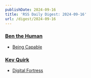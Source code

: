 ```yaml
---
publishDate: 2024-09-16
title: 'RSS Daily Digest: 2024-09-16'
url: /digest/2024-09-16
---
```


### [Ben the Human](https://benthehuman.com/)

  * [Being Capable](https://benthehuman.com/being-capable/)
  
### [Kev Quirk](https://kevquirk.com/)

  * [Digital Fortress](https://kevquirk.com/blog/digital-fortress)
  
